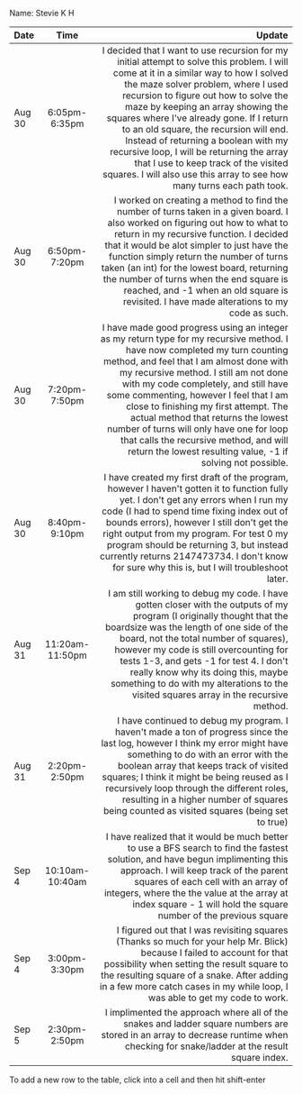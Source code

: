 Name: Stevie K H

| Date   |      Time       |                                                                                                                                                                                                                                                                                                                                                                                                                                                                                                                                                    Update |
|:-------|:---------------:|----------------------------------------------------------------------------------------------------------------------------------------------------------------------------------------------------------------------------------------------------------------------------------------------------------------------------------------------------------------------------------------------------------------------------------------------------------------------------------------------------------------------------------------------------------:|
| Aug 30 |  6:05pm-6:35pm  | I decided that I want to use recursion for my initial attempt to solve this problem. I will come at it in a similar way to how I solved the maze solver problem, where I used recursion to figure out how to solve the maze by keeping an array showing the squares where I've already gone. If I return to an old square, the recursion will end. Instead of returning a boolean with my recursive loop, I will be returning the array that I use to keep track of the visited squares. I will also use this array to see how many turns each path took. |
| Aug 30 |  6:50pm-7:20pm  |                                                                                                I worked on creating a method to find the number of turns taken in a given board. I also worked on figuring out how to what to return in my recursive function. I decided that it would be alot simpler to just have the function simply return the number of turns taken (an int) for the lowest board, returning the number of turns when the end square is reached, and -1 when an old square is revisited. I have made alterations to my code as such. |
| Aug 30 |  7:20pm-7:50pm  |                    I have made good progress using an integer as my return type for my recursive method. I have now completed my turn counting method, and feel that I am almost done with my recursive method. I still am not done with my code completely, and still have some commenting, however I feel that I am close to finishing my first attempt. The actual method that returns the lowest number of turns will only have one for loop that calls the recursive method, and will return the lowest resulting value, -1 if solving not possible. |
| Aug 30 |  8:40pm-9:10pm  |                                                                                                                                  I have created my first draft of the program, however I haven't gotten it to function fully yet. I don't get any errors when I run my code (I had to spend time fixing index out of bounds errors), however I still don't get the right output from my program. For test 0 my program should be returning 3, but instead currently returns 2147473734. I don't know for sure why this is, but I will troubleshoot later. |
| Aug 31 | 11:20am-11:50pm |                                                                                                                         I am still working to debug my code. I have gotten closer with the outputs of my program (I originally thought that the boardsize was the length of one side of the board, not the total number of squares), however my code is still overcounting for tests 1-3, and gets -1 for test 4. I don't really know why its doing this, maybe something to do with my alterations to the visited squares array in the recursive method. |
| Aug 31 |  2:20pm-2:50pm  |                                                                                                                                                 I have continued to debug my program. I haven't made a ton of progress since the last log, however I think my error might have something to do with an error with the boolean array that keeps track of visited squares; I think it might be being reused as I recursively loop through the different roles, resulting in a higher number of squares being counted as visited squares (being set to true) |
| Sep 4  | 10:10am-10:40am |                                                                                                                                                                                                                         I have realized that it would be much better to use a BFS search to find the fastest solution, and have begun implimenting this approach. I will keep track of the parent squares of each cell with an array of integers, where the the value at the array at index square - 1 will hold the square number of the previous square |
| Sep 4  |  3:00pm-3:30pm  |                                                                                                                                                                                                                                                      I figured out that I was revisiting squares (Thanks so much for your help Mr. Blick) because I failed to account for that possibility when setting the result square to the resulting square of a snake. After adding in a few more catch cases in my while loop, I was able to get my code to work. |
| Sep 5  |  2:30pm-2:50pm  |                                                                                                                                                                                                                                                                                                                                                                        I implimented the approach where all of the snakes and ladder square numbers are stored in an array to decrease runtime when checking for snake/ladder at the result square index. |

To add a new row to the table, click into a cell and then hit shift-enter 